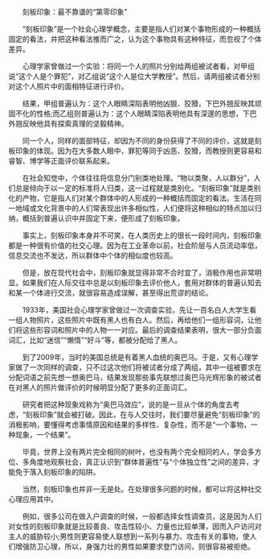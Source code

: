 　　刻板印象：最不靠谱的“第零印象”

　　“刻板印象”是一个社会心理学概念，主要是指人们对某个事物形成的一种概括固定的看法，并把这种看法推而广之，认为这个事物具有这种特征，而忽视了个体差异。

　　心理学家曾做过一个实验：将同一个人的照片分别给两组被试者看，对甲组说“这个人是个罪犯”，对乙组说“这个人是位大学教授”。然后，请两组被试者分别对这个人照片中的面相特征进行评价。

　　结果，甲组普遍认为：这个人眼睛深陷表明他凶狠、狡猾，下巴外翘反映其顽固不化的性格;而乙组则普遍认为：这个人眼睛深陷表明他具有深邃的思想，下巴外翘反映他具有探索真理的坚毅精神。

　　同一个人，同样的面部特征，却因为不同的身份获得了不同的评价，这就是刻板印象的体现。因为在大多数人眼中，罪犯等同于凶恶、狡猾，而教授则更容易和睿智、博学等正面评价联系起来。

　　在社会知觉中，个体往往将信息分门别类地处理。“物以类聚，人以群分”，人们总是倾向于以一定的标准将人归类，这一过程就是类别化。“刻板印象”就是类别化的产物，它是指人们对某个群体中的人形成的一种概括而固定的看法。生活在同一地域或文化背景中的人们常表现出许多相似性，人们便将这种相似的特点加以归纳，概括到普遍认识中并固定下来，便形成了刻板印象。

　　事实上，刻板印象本身并不可笑，在人类历史上的很长一段时间内，刻板印象都是一种很有价值的社交心理。因为在工业革命以前，社会阶层与人员流动率低，信息交流也不发达，所以群体中个体的相似度也较高。

　　但是，放在现代社会中，刻板印象就显得非常不合时宜了，消极作用也非常明显。如果我们在人际交往中总是以刻板印象去评价他人，套用对群体的普遍认知去和某一个体进行交流，就很容易造成误解，甚至得出荒谬的结论。

　　1933年，美国社会心理学家曾做过一次调查实验，先让一百名白人大学生看一组人物照片，这些照片中既有黑人也有白人。然后，再给他们一组形容词，让他们将这些形容词和照片中的人物一一对应。最后的调查结果表明，很大一部分负面词汇，比如“迷信”“懒惰”“好斗”等，都被分配给了黑人。

　　到了2009年，当时的美国总统是有着黑人血统的奥巴马。于是，又有心理学家做了一次同样的调查，只不过这次他们将被试者分成了两组，其中一组被要求在分配词语之前先想一想奥巴马，结果发现那些事先联想过奥巴马光辉形象的被试者在对黑人的照片做评价的时候明显分配了更多的正面词汇。

　　研究者把这种现象戏称为“奥巴马效应”，说的是一旦从个体的角度去考虑，“刻板印象”就会被打破。因此，在与人交往时，我们要尽量避免“刻板印象”的消极影响，要懂得考虑事情原因和结果的多样性、复杂性，而不是“一个事物，一种现象，一个结果”。

　　毕竟，世界上没有两片完全相同的树叶，也没有两个完全相同的人，学会多方位、多角度地观察社会，真正认识到“群体普遍性”与“个体独立性”之间的差异，才能免于落入刻板印象的陷阱。

　　当然，刻板印象也并非一无是处。在处理很多问题的时候，都可以将这种社交心理应用其中。

　　例如，很多公司在做入户调查的时候，一般都选择女性调查员，这是因为人们对女性的刻板印象就是比较善良、攻击性较小、力量也比较单薄，因而入户访问对主人的威胁较小;男性则更容易使人联想到一系列与暴力、攻击有关的事物，使人们增强防卫心理，所以，身强力壮的男性如果要求登门访问，则很容易被拒绝。